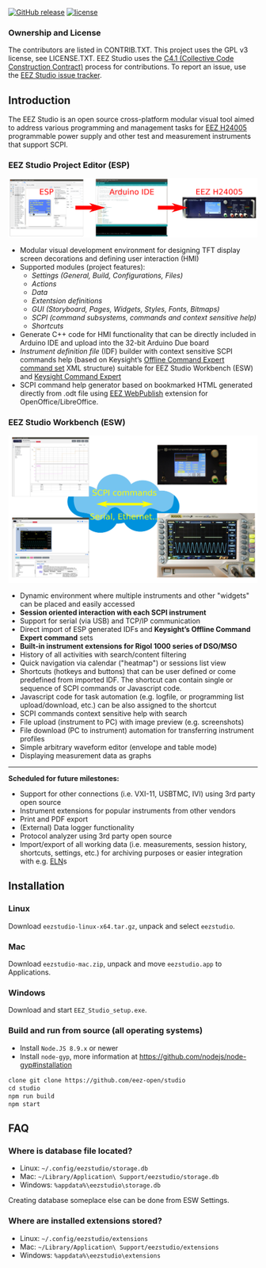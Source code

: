 [![GitHub release](https://img.shields.io/github/release/eez-open/studio.svg)](https://github.com/eez-open/studio/releases)
[![license](https://img.shields.io/github/license/eez-open/studio.svg)](https://github.com/eez-open/studio/blob/master/LICENSE.TXT)

### Ownership and License

The contributors are listed in CONTRIB.TXT. This project uses the GPL v3 license, see LICENSE.TXT.
EEZ Studio uses the [C4.1 (Collective Code Construction Contract)](http://rfc.zeromq.org/spec:22) process for contributions.
To report an issue, use the [EEZ Studio issue tracker](https://github.com/eez-open/studio/issues).


## Introduction

The EEZ Studio is an open source cross-platform modular visual tool aimed to address various programming and management tasks for [EEZ H24005](https://github.com/eez-open/psu-hw) programmable power supply and other test and measurement instruments that support SCPI.

### EEZ Studio Project Editor (ESP)

![ESP](images/esp_intro.png)

* Modular visual development environment for designing TFT display screen decorations and defining user interaction (HMI)
* Supported modules (project features): 
    * _Settings (General, Build, Configurations, Files)_
    * _Actions_
    * _Data_
    * _Extentsion definitions_
    * _GUI (Storyboard, Pages, Widgets, Styles, Fonts, Bitmaps)_
    * _SCPI (command subsystems, commands and context sensitive help)_
    * _Shortcuts_
* Generate C++ code for HMI functionality that can be directly included in Arduino IDE and upload into the 32-bit Arduino Due board
* _Instrument definition file_ (IDF) builder with context sensitive SCPI commands help (based on Keysight’s [Offline Command Expert command set](https://www.keysight.com/main/software.jspx?cc=US&lc=eng&ckey=2333687&nid=-11143.0.00&id=2333687) XML structure) suitable for EEZ Studio Workbench (ESW) and [Keysight Command Expert](https://www.keysight.com/en/pd-2036130/command-expert)
* SCPI command help generator based on bookmarked HTML generated directly from .odt file using [EEZ WebPublish](https://github.com/eez-open/WebPublish) extension for OpenOffice/LibreOffice.


### EEZ Studio Workbench (ESW)

![ESW](images/esw_intro.png)

* Dynamic environment where multiple instruments and other "widgets" can be placed and easily accessed
* **Session oriented interaction with each SCPI instrument**
* Support for serial (via USB) and TCP/IP communication
* Direct import of ESP generated IDFs and **Keysight’s Offline Command Expert command** sets
* **Built-in instrument extensions for Rigol 1000 series of DSO/MSO**
* History of all activities with search/content filtering
* Quick navigation via calendar ("heatmap") or sessions list view
* Shortcuts (hotkeys and buttons) that can be user defined or come predefined from imported IDF. The shortcut can contain single or sequence of SCPI commands or Javascript code. 
* Javascript code for task automation (e.g. logfile, or programming list upload/download, etc.) can be also assigned to the shortcut
* SCPI commands context sensitive help with search
* File upload (instrument to PC) with image preview (e.g. screenshots)
* File download (PC to instrument) automation for transferring instrument profiles
* Simple arbitrary waveform editor (envelope and table mode)
* Displaying measurement data as graphs

---

**Scheduled for future milestones:**

* Support for other connections (i.e. VXI-11, USBTMC, IVI) using 3rd party open source
* Instrument extensions for popular instruments from other vendors
* Print and PDF export
* (External) Data logger functionality
* Protocol analyzer using 3rd party open source
* Import/export of all working data (i.e. measurements, session history, shortcuts, settings, etc.) for archiving purposes or easier integration with e.g. [ELN](https://en.wikipedia.org/wiki/Electronic_lab_notebook)s


## Installation

### Linux

Download `eezstudio-linux-x64.tar.gz`, unpack and select `eezstudio`.

### Mac

Download `eezstudio-mac.zip`, unpack and move `eezstudio.app` to Applications.

### Windows

Download and start `EEZ_Studio_setup.exe`.

### Build and run from source (all operating systems)

- Install `Node.JS 8.9.x` or newer
- Install `node-gyp`, more information at https://github.com/nodejs/node-gyp#installation

```
clone git clone https://github.com/eez-open/studio
cd studio
npm run build
npm start
```

## FAQ

### Where is database file located?

- Linux: `~/.config/eezstudio/storage.db`
- Mac: `~/Library/Application\ Support/eezstudio/storage.db`
- Windows: `%appdata%\eezstudio\storage.db`

Creating database someplace else can be done from ESW Settings.

### Where are installed extensions stored?

- Linux: `~/.config/eezstudio/extensions`
- Mac: `~/Library/Application\ Support/eezstudio/extensions`
- Windows: `%appdata%\eezstudio\extensions`
